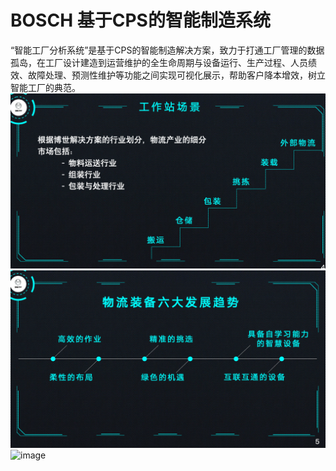 # BOSCH 基于CPS的智能制造系统
“智能工厂分析系统”是基于CPS的智能制造解决方案，致力于打通工厂管理的数据孤岛，在工厂设计建造到运营维护的全生命周期与设备运行、生产过程、人员绩效、故障处理、预测性维护等功能之间实现可视化展示，帮助客户降本增效，树立智能工厂的典范。
![image](https://github.com/linqd1/BOSCH/blob/master/image/1.png)
![image](https://github.com/linqd1/BOSCH/blob/master/image/2.png)
![image](https://github.com/linqd1/BOSCH/blob/master/image/3.jpg)
